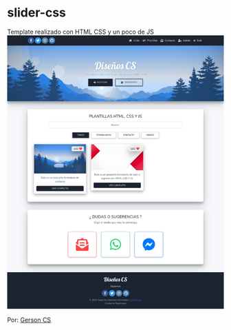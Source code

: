 # slider-css

Template realizado con HTML CSS y un poco de JS
![Alt text](TEMPLATE.png "imagen descripcion")

Por: [Gerson CS](https://www.instagram.com/discs__c/)
